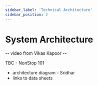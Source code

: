 ```yaml
---
sidebar_label: 'Technical Architecture'
sidebar_position: 2
---
```


# System Architecture

-- video from Vikas Kapoor -- 

TBC - NonStop 101

- architecture diagram - Sridhar
- links to data sheets
